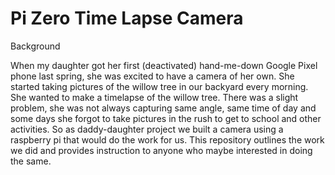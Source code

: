 # Pi Zero Time Lapse Camera

Background

When my daughter got her first (deactivated) hand-me-down Google Pixel phone last spring, she was excited to have a camera of her own. She started taking pictures of the willow tree in our backyard every morning. She wanted to make a timelapse of the willow tree. There was a slight problem, she was not always capturing same angle, same time of day and some days she forgot to take pictures in the rush to get to school and other activities. So as daddy-daughter project we built a camera using a raspberry pi that would do the work for us. This repository outlines the work we did and provides instruction to anyone who maybe interested in doing the same.
